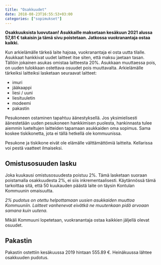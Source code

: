 ```yaml
---
title: "Osakkuudet"
date: 2018-08-23T16:55:53+03:00
categories: ["sopimukset"]
---
```

**Osakkuuksista luovutaan! Asukkaille maksetaan kesäkuun 2021 alussa 57,81 € takaisin ja tämä sivu poistetaan. Jatkossa vuokranantaja ostaa kaikki.**

Kun arkielämälle tärkeä laite hajoaa, vuokranantaja ei osta uutta tilalle. Asukkaat hankkivat uudet laitteet itse siten, että maksu jaetaan tasan. Tällöin jokainen asukas omistaa laitteesta 20%. Asukkaan muuttaessa pois, on uuden tulokkaan ostettava osuudet pois muuttavalta. Arkielämälle tärkeiksi laitteiksi lasketaan seuraavat laitteet:

  - imuri
  - jääkaappi
  - liesi / uuni
  - liesituuletin
  - modeemi
  - pakastin

Pesukoneen ostaminen tapahtuu äänestyksellä. Jos yksimielisesti äänestetään uuden pesukoneen hankkimisen puolesta, hankinnasta tulee aiemmin lueteltujen laitteiden tapamaan asukkaiden oma sopimus. Sama koskee tiskikonetta, jota ei tällä hetkellä ole kommuunissa.

Pesukone ja tiskikone eivät ole elämälle välttämättömiä laitteita. Kellarissa voi pestä vaatteet ilmaiseksi.

## Omistusosuuden lasku

Joka kuukausi omistusosuudesta poistuu 2%. Tämä lasketaan suoraan poistamalla osakkuudesta 2%, ei siis inkrementaalisesti. Käytännössä tämä tarkoittaa sitä, että 50 kuukauden päästä laite on täysin Kontulan Kommuunin omaisuutta.

*2% pudotus on otettu helpottamaan uusien asukkaiden muuttoa Kommuuniin. Laitteet vanhenevat eivätkä ne muutenkaan pidä arvoaan samana kuin uutena.*

Mikäli Kommuuni lopetetaan, vuokranantaja ostaa kaikkien jäljellä olevat osuudet.

## Pakastin
Pakastin ostettiin kesäkuussa 2019 hintaan 555.89 €. Heinäkuussa lähtee osakkuuden pudotus.
